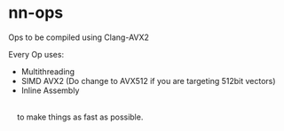 # nn-ops
 Ops to be compiled using Clang-AVX2

Every Op uses:
<ul>
<li>Multithreading</li>
<li>SIMD AVX2 (Do change to AVX512 if you are targeting 512bit vectors)</li>
<li>Inline Assembly</li>
</ul><br>
&nbsp&nbsp&nbsp to make things as fast as possible.
